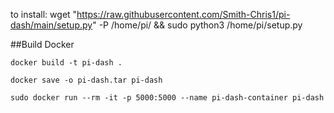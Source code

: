 to install: wget "https://raw.githubusercontent.com/Smith-Chris1/pi-dash/main/setup.py" -P /home/pi/ && sudo python3 /home/pi/setup.py

##Build Docker

```docker build -t pi-dash .```

```docker save -o pi-dash.tar pi-dash```

```sudo docker run --rm -it -p 5000:5000 --name pi-dash-container pi-dash ```